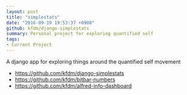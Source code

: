 ```yaml
---
layout: post
title: "simplestats"
date: "2016-09-19 19:53:37 +0900"
github: kfdm/django-simplestats
summary: Personal project for exploring quantified self
tags:
- Current Project
---
```


A django app for exploring things around the quantified self movement

* https://github.com/kfdm/django-simplestats
* https://github.com/kfdm/bitbar-numbers
* https://github.com/kfdm/alfred-info-dashboard
